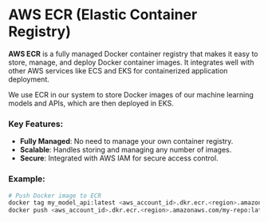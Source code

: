 # AWS ECR (Elastic Container Registry)

**AWS ECR** is a fully managed Docker container registry that makes it easy to store, manage, and deploy Docker container images. It integrates well with other AWS services like ECS and EKS for containerized application deployment.

We use ECR in our system to store Docker images of our machine learning models and APIs, which are then deployed in EKS.

### Key Features:
- **Fully Managed**: No need to manage your own container registry.
- **Scalable**: Handles storing and managing any number of images.
- **Secure**: Integrated with AWS IAM for secure access control.

### Example:
```bash
# Push Docker image to ECR
docker tag my_model_api:latest <aws_account_id>.dkr.ecr.<region>.amazonaws.com/my-repo:latest
docker push <aws_account_id>.dkr.ecr.<region>.amazonaws.com/my-repo:latest

